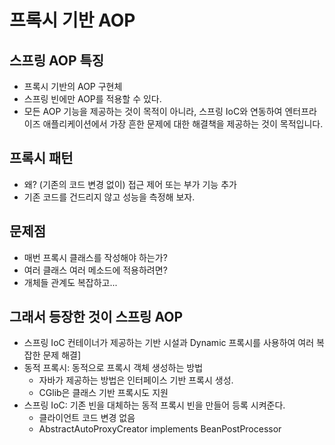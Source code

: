 # 프록시 기반 AOP

## 스프링 AOP 특징
- 프록시 기반의 AOP 구현체
- 스프링 빈에만 AOP를 적용할 수 있다.
- 모든 AOP 기능을 제공하는 것이 목적이 아니라, 스프링 IoC와 연동하여 엔터프라이즈 애플리케이션에서 가장 흔한 문제에 대한 해결책을 제공하는 것이 목적입니다.

## 프록시 패턴
- 왜? (기존의 코드 변경 없이) 접근 제어 또는 부가 기능 추가
- 기존 코드를 건드리지 않고 성능을 측정해 보자.

## 문제점
- 매번 프록시 클래스를 작성해야 하는가?
- 여러 클래스 여러 메소드에 적용하려면?
- 개체들 관계도 복잡하고...

## 그래서 등장한 것이 스프링 AOP
- 스프링 IoC 컨테이너가 제공하는 기반 시설과 Dynamic 프록시를 사용하여 여러 복잡한 문제 해결]
- 동적 프록시: 동적으로 프록시 객체 생성하는 방법
  + 자바가 제공하는 방법은 인터페이스 기반 프록시 생성.
  + CGlib은 클래스 기반 프록시도 지원
- 스프링 IoC: 기존 빈을 대체하는 동적 프록시 빈을 만들어 등록 시켜준다.
  + 클라이언트 코드 변경 없음
  + AbstractAutoProxyCreator implements BeanPostProcessor
